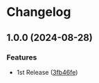 # Changelog

## 1.0.0 (2024-08-28)


### Features

* 1st Release ([3fb46fe](https://github.com/flowcore-io/flowcore-cli-plugin-export-jsonl/commit/3fb46fec81ba2edc695303b23b1e62e942cf2ff5))
